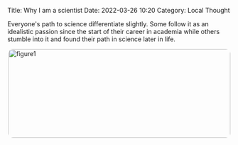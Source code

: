Title: Why I am a scientist
Date: 2022-03-26 10:20
Category: Local Thought


<style>
img[src$="#figure1"] {
    object-fit: cover;
    border-radius: 10px;
    height: 200px;
    width: 500px;
    display: block;
    margin: 0 auto;
}
</style>

Everyone's path to science differentiate slightly. Some follow it as an idealistic passion since the start of their career in academia while others stumble into it and found their path in science later in life.

![figure1]({static}static/figure1.png#figure1)